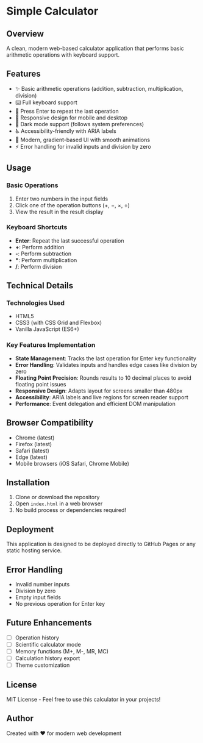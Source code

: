 # Simple Calculator

## Overview
A clean, modern web-based calculator application that performs basic arithmetic operations with keyboard support.

## Features
- ✨ Basic arithmetic operations (addition, subtraction, multiplication, division)
- ⌨️ Full keyboard support
- 🎯 Press Enter to repeat the last operation
- 📱 Responsive design for mobile and desktop
- 🌙 Dark mode support (follows system preferences)
- ♿ Accessibility-friendly with ARIA labels
- 🎨 Modern, gradient-based UI with smooth animations
- ⚡ Error handling for invalid inputs and division by zero

## Usage

### Basic Operations
1. Enter two numbers in the input fields
2. Click one of the operation buttons (+, −, ×, ÷)
3. View the result in the result display

### Keyboard Shortcuts
- **Enter**: Repeat the last successful operation
- **+**: Perform addition
- **-**: Perform subtraction
- **\***: Perform multiplication
- **/**: Perform division

## Technical Details

### Technologies Used
- HTML5
- CSS3 (with CSS Grid and Flexbox)
- Vanilla JavaScript (ES6+)

### Key Features Implementation
- **State Management**: Tracks the last operation for Enter key functionality
- **Error Handling**: Validates inputs and handles edge cases like division by zero
- **Floating Point Precision**: Rounds results to 10 decimal places to avoid floating point issues
- **Responsive Design**: Adapts layout for screens smaller than 480px
- **Accessibility**: ARIA labels and live regions for screen reader support
- **Performance**: Event delegation and efficient DOM manipulation

## Browser Compatibility
- Chrome (latest)
- Firefox (latest)
- Safari (latest)
- Edge (latest)
- Mobile browsers (iOS Safari, Chrome Mobile)

## Installation
1. Clone or download the repository
2. Open `index.html` in a web browser
3. No build process or dependencies required!

## Deployment
This application is designed to be deployed directly to GitHub Pages or any static hosting service.

## Error Handling
- Invalid number inputs
- Division by zero
- Empty input fields
- No previous operation for Enter key

## Future Enhancements
- [ ] Operation history
- [ ] Scientific calculator mode
- [ ] Memory functions (M+, M-, MR, MC)
- [ ] Calculation history export
- [ ] Theme customization

## License
MIT License - Feel free to use this calculator in your projects!

## Author
Created with ❤️ for modern web development